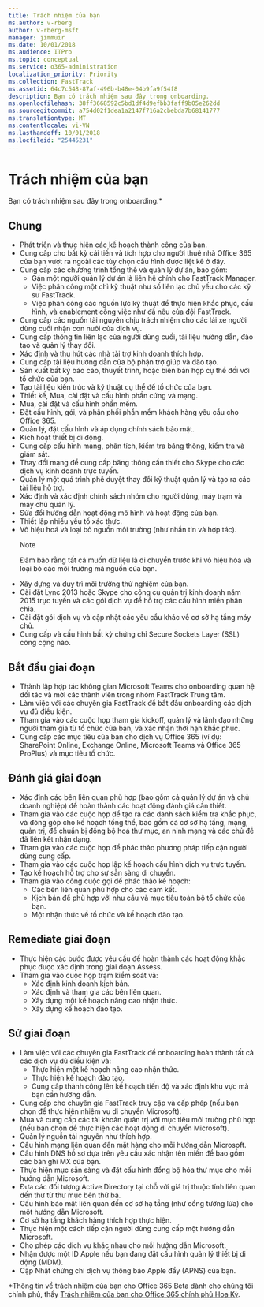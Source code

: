 ```yaml
---
title: Trách nhiệm của bạn
ms.author: v-rberg
author: v-rberg-msft
manager: jimmuir
ms.date: 10/01/2018
ms.audience: ITPro
ms.topic: conceptual
ms.service: o365-administration
localization_priority: Priority
ms.collection: FastTrack
ms.assetid: 64c7c548-87af-496b-b48e-04b9fa9f54f8
description: Bạn có trách nhiệm sau đây trong onboarding.
ms.openlocfilehash: 38ff3668592c5bd1df4d9efbb3faff9b05e262dd
ms.sourcegitcommit: a754d02f1dea1a2147f716a2cbebda7b68141777
ms.translationtype: MT
ms.contentlocale: vi-VN
ms.lasthandoff: 10/01/2018
ms.locfileid: "25445231"
---
```

# <a name="your-responsibilities"></a>Trách nhiệm của bạn

Bạn có trách nhiệm sau đây trong onboarding.\*
  
## <a name="general"></a>Chung 

- Phát triển và thực hiện các kế hoạch thành công của bạn.
- Cung cấp cho bất kỳ cải tiến và tích hợp cho người thuê nhà Office 365 của bạn vượt ra ngoài các tùy chọn cấu hình được liệt kê ở đây.  
- Cung cấp các chương trình tổng thể và quản lý dự án, bao gồm: 
  - Gán một người quản lý dự án là liên hệ chính cho FastTrack Manager.
  - Việc phân công một chì kỹ thuật như số liên lạc chủ yếu cho các kỹ sư FastTrack.
  - Việc phân công các nguồn lực kỹ thuật để thực hiện khắc phục, cấu hình, và enablement công việc như đã nêu của đội FastTrack. 
- Cung cấp các nguồn tài nguyên chịu trách nhiệm cho các lái xe người dùng cuối nhận con nuôi của dịch vụ. 
- Cung cấp thông tin liên lạc của người dùng cuối, tài liệu hướng dẫn, đào tạo và quản lý thay đổi.
- Xác định và thu hút các nhà tài trợ kinh doanh thích hợp.  
- Cung cấp tài liệu hướng dẫn của bộ phận trợ giúp và đào tạo.  
- Sản xuất bất kỳ báo cáo, thuyết trình, hoặc biên bản họp cụ thể đối với tổ chức của bạn. 
- Tạo tài liệu kiến trúc và kỹ thuật cụ thể để tổ chức của bạn.   
- Thiết kế, Mua, cài đặt và cấu hình phần cứng và mạng.   
- Mua, cài đặt và cấu hình phần mềm.  
- Đặt cấu hình, gói, và phân phối phần mềm khách hàng yêu cầu cho Office 365.  
- Quản lý, đặt cấu hình và áp dụng chính sách bảo mật.
- Kích hoạt thiết bị di động.
- Cung cấp cấu hình mạng, phân tích, kiểm tra băng thông, kiểm tra và giám sát. 
- Thay đổi mạng để cung cấp băng thông cần thiết cho Skype cho các dịch vụ kinh doanh trực tuyến. 
- Quản lý một quá trình phê duyệt thay đổi kỹ thuật quản lý và tạo ra các tài liệu hỗ trợ.  
- Xác định và xác định chính sách nhóm cho người dùng, máy trạm và máy chủ quản lý. 
- Sửa đổi hướng dẫn hoạt động mô hình và hoạt động của bạn. 
- Thiết lập nhiều yếu tố xác thực.  
- Vô hiệu hoá và loại bỏ nguồn môi trường (như nhắn tin và hợp tác). 
    > [!NOTE]
    > Đảm bảo rằng tất cả muốn dữ liệu là di chuyển trước khi vô hiệu hóa và loại bỏ các môi trường mã nguồn của bạn. 
- Xây dựng và duy trì môi trường thử nghiệm của bạn.  
- Cài đặt Lync 2013 hoặc Skype cho công cụ quản trị kinh doanh năm 2015 trực tuyến và các gói dịch vụ để hỗ trợ các cấu hình miền phân chia.
- Cài đặt gói dịch vụ và cập nhật các yêu cầu khác về cơ sở hạ tầng máy chủ. 
- Cung cấp và cấu hình bất kỳ chứng chỉ Secure Sockets Layer (SSL) công cộng nào. 
    
## <a name="initiate-phase"></a>Bắt đầu giai đoạn

- Thành lập hợp tác không gian Microsoft Teams cho onboarding quan hệ đối tác và mời các thành viên trong nhóm FastTrack Trung tâm.   
- Làm việc với các chuyên gia FastTrack để bắt đầu onboarding các dịch vụ đủ điều kiện.    
- Tham gia vào các cuộc họp tham gia kickoff, quản lý và lãnh đạo những người tham gia từ tổ chức của bạn, và xác nhận thời hạn khắc phục.   
- Cung cấp các mục tiêu của bạn cho dịch vụ Office 365 (ví dụ: SharePoint Online, Exchange Online, Microsoft Teams và Office 365 ProPlus) và mục tiêu tổ chức.
    
## <a name="assess-phase"></a>Đánh giá giai đoạn

- Xác định các bên liên quan phù hợp (bao gồm cả quản lý dự án và chủ doanh nghiệp) để hoàn thành các hoạt động đánh giá cần thiết.    
- Tham gia vào các cuộc họp để tạo ra các danh sách kiểm tra khắc phục, và đóng góp cho kế hoạch tổng thể, bao gồm cả cơ sở hạ tầng, mạng, quản trị, để chuẩn bị đồng bộ hoá thư mục, an ninh mạng và các chủ đề đã liên kết nhận dạng.   
- Tham gia vào các cuộc họp để phác thảo phương pháp tiếp cận người dùng cung cấp.  
- Tham gia vào các cuộc họp lập kế hoạch cấu hình dịch vụ trực tuyến.    
- Tạo kế hoạch hỗ trợ cho sự sẵn sàng di chuyển. 
- Tham gia vào công cuộc gọi để phác thảo kế hoạch:   
  - Các bên liên quan phù hợp cho các cam kết.  
  - Kịch bản để phù hợp với nhu cầu và mục tiêu toàn bộ tổ chức của bạn.
  - Một nhận thức về tổ chức và kế hoạch đào tạo.
    
## <a name="remediate-phase"></a>Remediate giai đoạn

- Thực hiện các bước được yêu cầu để hoàn thành các hoạt động khắc phục được xác định trong giai đoạn Assess. 
- Tham gia vào cuộc họp trạm kiểm soát và: 
  - Xác định kinh doanh kịch bản.   
  - Xác định và tham gia các bên liên quan.
  - Xây dựng một kế hoạch nâng cao nhận thức. 
  - Xây dựng kế hoạch đào tạo.
    
## <a name="enable-phase"></a>Sử giai đoạn

- Làm việc với các chuyên gia FastTrack để onboarding hoàn thành tất cả các dịch vụ đủ điều kiện và:  
  - Thực hiện một kế hoạch nâng cao nhận thức.  
  - Thực hiện kế hoạch đào tạo. 
  - Cung cấp thành công lên kế hoạch tiến độ và xác định khu vực mà bạn cần hướng dẫn.
- Cung cấp cho chuyên gia FastTrack truy cập và cấp phép (nếu bạn chọn để thực hiện nhiệm vụ di chuyển Microsoft).  
- Mua và cung cấp các tài khoản quản trị với mục tiêu môi trường phù hợp (nếu bạn chọn để thực hiện các hoạt động di chuyển Microsoft).   
- Quản lý nguồn tài nguyên như thích hợp.   
- Cấu hình mạng liên quan đến mặt hàng cho mỗi hướng dẫn Microsoft.  
- Cấu hình DNS hồ sơ dựa trên yêu cầu xác nhận tên miền để bao gồm các bản ghi MX của bạn.   
- Thực hiện mục sẵn sàng và đặt cấu hình đồng bộ hóa thư mục cho mỗi hướng dẫn Microsoft.
- Đưa các đối tượng Active Directory tại chỗ với giá trị thuộc tính liên quan đến thư từ thư mục bên thứ ba.   
- Cấu hình bảo mật liên quan đến cơ sở hạ tầng (như cổng tường lửa) cho một hướng dẫn Microsoft.
- Cơ sở hạ tầng khách hàng thích hợp thực hiện.  
- Thực hiện một cách tiếp cận người dùng cung cấp một hướng dẫn Microsoft.  
- Cho phép các dịch vụ khác nhau cho mỗi hướng dẫn Microsoft.  
- Nhận được một ID Apple nếu bạn đang đặt cấu hình quản lý thiết bị di động (MDM).   
- Cập Nhật chứng chỉ dịch vụ thông báo Apple đẩy (APNS) của bạn.
    
\*Thông tin về trách nhiệm của bạn cho Office 365 Beta dành cho chúng tôi chính phủ, thấy [Trách nhiệm của bạn cho Office 365 chính phủ Hoa Kỳ](US-Gov-appendix-your-responsibilities.md).
  

